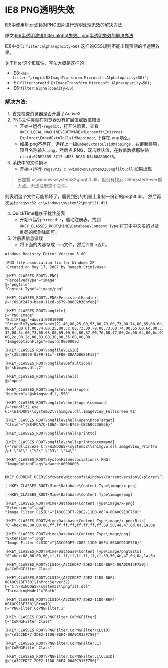 # IE8 PNG透明失效

IE8中使用filter滤镜对PNG图片进行透明处理无效的解决方法

原文:[IE8半透明滤镜(filter:alpha)失效、png半透明失效的解决办法](http://soulteary.com/redirect?r=http://www.iefans.net/ie8-filteralpha-png-touming/&k=fe235)

IE8中类似 `filter:alpha(opacity=50)` 这样的CSS规则不能出现预期的半透明效果。

关于filter这个IE属性，写法大概是这样的：

- IE8:`-ms-filter:"progid:DXImageTransform.Microsoft.Alpha(opacity=50)";`
- IE7:`filter:progid:DXImageTransform.Microsoft.Alpha(opacity=50);`
- IE6:`filter:alpha(opacity=50)`

### 解决方法:

1. 首先检查浏览器是否开启了ActiveX
2. PNG文件类型在浏览器没有扩展值或数值错误
    - 开始->运行-`regedit`，打开注册表，查看 `HKEY_LOCAL_MACHINE\SOFTWARE\Microsoft\Internet Explorer\EmbedExtnToClsidMappings\` 下存在.png项么。
    - 如果.png不存在，选择上一级`EmbedExtnToClsidMappings`，右键新建项，项目名称输入`.png`，然后点.PNG，双击默认值，在数值数据那粘贴`clsid:02BF25D5-8C17-4B23-BC80-D3488ABDDC6B`。
3. 系统中的文件损坏
    - 开始->运行-`regsvr32 c:\windows\system32\pngfilt.dll` 如果出现

> 已加载 x:\windows\system32\pngfilt.dll，但没有找到DllRegisterSever输入点。无法注册这个文件。

则表明这个文件可能损坏了，需要到别的机器上复制一份新的pngfilt.dll。 然后再次运行`regsvr32 c:\windows\system32\pngfilt.dll`

4. QuickTime程序干扰注册表
    - 开始->运行->`regedit`，启动注册表，找到`HKEY_CLASSES_ROOT\MIME\Database\Content Type` 将其中中文名的以及乱码的都删除即可。
5. 注册表信息错误
    - 将下面的内容存成`.reg`文件，然后`右键->合并`。

```reg
Windows Registry Editor Version 5.00

;PNG file association fix for Windows XP
;Created on May 17, 2007 by Ramesh Srinivasan

[HKEY_CLASSES_ROOT\.PNG]
"PerceivedType"="image"
@="pngfile"
"Content Type"="image/png"

[HKEY_CLASSES_ROOT\.PNG\PersistentHandler]
@="{098f2470-bae0-11cd-b579-08002b30bfeb}"

[HKEY_CLASSES_ROOT\pngfile]
@="PNG Image"
"EditFlags"=dword:00010000
"FriendlyTypeName"=hex(2):40,00,25,00,53,00,79,00,73,00,74,00,65,00,6d,00,52,\
00,6f,00,6f,00,74,00,25,00,5c,00,73,00,79,00,73,00,74,00,65,00,6d,00,33,00,\
32,00,5c,00,73,00,68,00,69,00,6d,00,67,00,76,00,77,00,2e,00,64,00,6c,00,6c,\
00,2c,00,2d,00,33,00,30,00,35,00,00,00
"ImageOptionFlags"=dword:00000003

[HKEY_CLASSES_ROOT\pngfile\CLSID]
@="{25336920-03F9-11cf-8FD0-00AA00686F13}"

[HKEY_CLASSES_ROOT\pngfile\DefaultIcon]
@="shimgvw.dll,2″

[HKEY_CLASSES_ROOT\pngfile\shell]
@="open"

[HKEY_CLASSES_ROOT\pngfile\shell\open]
"MuiVerb"="@shimgvw.dll,-550″

[HKEY_CLASSES_ROOT\pngfile\shell\open\command]
@="rundll32.exe C:\\WINDOWS\\system32\\shimgvw.dll,ImageView_Fullscreen %1″

[HKEY_CLASSES_ROOT\pngfile\shell\open\DropTarget]
"Clsid"="{E84FDA7C-1D6A-45F6-B725-CB260C236066}"

[HKEY_CLASSES_ROOT\pngfile\shell\printto]

[HKEY_CLASSES_ROOT\pngfile\shell\printto\command]
@="rundll32.exe C:\\WINDOWS\\system32\\shimgvw.dll,ImageView_PrintTo /pt \"%1\" \"%2\" \"%3\" \"%4\""

[HKEY_CLASSES_ROOT\SystemFileAssociations\.PNG]
"ImageOptionFlags"=dword:00000003

[-HKEY_CURRENT_USER\Software\Microsoft\Windows\CurrentVersion\Explorer\FileExts\.PNG]

[-HKEY_CLASSES_ROOT\Mime\Database\Content Type\image/x-png]

[-HKEY_CLASSES_ROOT\Mime\Database\Content Type\image/png]

[HKEY_CLASSES_ROOT\Mime\Database\Content Type\image/x-png]
"Extension"=".png"
"Image Filter CLSID"="{A3CCEDF7-2DE2-11D0-86F4-00A0C913F750}"

[HKEY_CLASSES_ROOT\Mime\Database\Content Type\image/x-png\Bits]
"0″=hex:08,00,00,00,ff,ff,ff,ff,ff,ff,ff,ff,89,50,4e,47,0d,0a,1a,0a

[HKEY_CLASSES_ROOT\Mime\Database\Content Type\image/png]
"Extension"=".png"
"Image Filter CLSID"="{A3CCEDF7-2DE2-11D0-86F4-00A0C913F750}"

[HKEY_CLASSES_ROOT\Mime\Database\Content Type\image/png\Bits]
"0″=hex:08,00,00,00,ff,ff,ff,ff,ff,ff,ff,ff,89,50,4e,47,0d,0a,1a,0a

[HKEY_CLASSES_ROOT\CLSID\{A3CCEDF7-2DE2-11D0-86F4-00A0C913F750}]
@="CoPNGFilter Class"

[HKEY_CLASSES_ROOT\CLSID\{A3CCEDF7-2DE2-11D0-86F4-00A0C913F750}\InProcServer32]
@="C:\\WINDOWS\\system32\\pngfilt.dll"
"ThreadingModel"="Both"

[HKEY_CLASSES_ROOT\CLSID\{A3CCEDF7-2DE2-11D0-86F4-00A0C913F750}\ProgID]
@="PNGFilter.CoPNGFilter.1″

[HKEY_CLASSES_ROOT\PNGFilter.CoPNGFilter]
@="CoPNGFilter Class"

[HKEY_CLASSES_ROOT\PNGFilter.CoPNGFilter\CLSID]
@="{A3CCEDF7-2DE2-11D0-86F4-00A0C913F750}"

[HKEY_CLASSES_ROOT\PNGFilter.CoPNGFilter.1]
@="CoPNGFilter Class"

[HKEY_CLASSES_ROOT\PNGFilter.CoPNGFilter.1\CLSID]
@="{A3CCEDF7-2DE2-11D0-86F4-00A0C913F750}"
```
